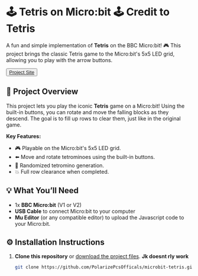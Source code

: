 # 🕹️ **Tetris on Micro:bit** 🕹️ Credit to Tetris

A fun and simple implementation of **Tetris** on the BBC Micro:bit! 🎮 This project brings the classic Tetris game to the Micro:bit's 5x5 LED grid, allowing you to play with the arrow buttons.


<button><a href="https://makecode.microbit.org/S52887-28770-14686-14592">Project Site</a></button>


## 🚀 **Project Overview**
This project lets you play the iconic **Tetris** game on a Micro:bit! Using the built-in buttons, you can rotate and move the falling blocks as they descend. The goal is to fill up rows to clear them, just like in the original game.

**Key Features:**
- 🎮 Playable on the Micro:bit's 5x5 LED grid.
- ⬅️ Move and rotate tetrominoes using the built-in buttons.
- 🔄 Randomized tetromino generation.
- 💥 Full row clearance when completed.

## 💡 **What You’ll Need**
- 1x **BBC Micro:bit** (V1 or V2)
- **USB Cable** to connect Micro:bit to your computer
- **Mu Editor** (or any compatible editor) to upload the Javascript code to your Micro:bit.

## ⚙️ **Installation Instructions**

1. **Clone this repository** or [download the project files](https://github.com/your-username/microbit-tetris). <strong>Jk doesnt rly work</strong>
   
   ```bash
   git clone https://github.com/PolarizePcsOfficals/microbit-tetris.git
